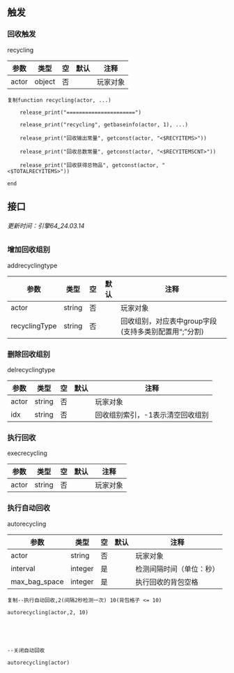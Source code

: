 ## 触发

### 回收触发

recycling

| 参数  | 类型   | 空  | 默认 | 注释     |
| ----- | ------ | --- | ---- | -------- |
| actor | object | 否  |      | 玩家对象 |

```
复制function recycling(actor, ...)

    release_print("======================")

    release_print("recycling", getbaseinfo(actor, 1), ...)

    release_print("回收输出常量", getconst(actor, "<$RECYITEMS>"))

    release_print("回收总数常量", getconst(actor, "<$RECYITEMSCNT>"))

    release_print("回收获得总物品", getconst(actor, "<$TOTALRECYITEMS>"))

end
```

## 接口

###### 更新时间：引擎64_24.03.14

### 增加回收组别

addrecyclingtype

| 参数          | 类型   | 空  | 默认 | 注释                                                 |
| ------------- | ------ | --- | ---- | ---------------------------------------------------- |
| actor         | string | 否  |      | 玩家对象                                             |
| recyclingType | string | 否  |      | 回收组别，对应表中group字段(支持多类别配置用“;”分割) |

### 删除回收组别

delrecyclingtype

| 参数  | 类型   | 空  | 默认 | 注释                             |
| ----- | ------ | --- | ---- | -------------------------------- |
| actor | string | 否  |      | 玩家对象                         |
| idx   | string | 否  |      | 回收组别索引，-1表示清空回收组别 |

### 执行回收

execrecycling

| 参数  | 类型   | 空  | 默认 | 注释     |
| ----- | ------ | --- | ---- | -------- |
| actor | string | 否  |      | 玩家对象 |

### 执行自动回收

autorecycling

| 参数          | 类型    | 空  | 默认 | 注释                     |
| ------------- | ------- | --- | ---- | ------------------------ |
| actor         | string  | 否  |      | 玩家对象                 |
| interval      | integer | 是  |      | 检测间隔时间（单位：秒） |
| max_bag_space | integer | 是  |      | 执行回收的背包空格       |

```
复制--执行自动回收,2(间隔2秒检测一次) 10(背包格子 <= 10)

autorecycling(actor,2, 10)





--关闭自动回收

autorecycling(actor)
```
